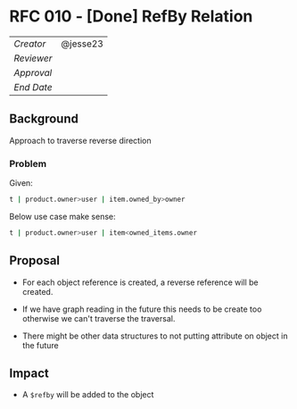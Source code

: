 # RFC 010 - [Done] RefBy Relation

|            |          |
| ---------- | -------- |
| _Creator_  | @jesse23 |
| _Reviewer_ |          |
| _Approval_ |          |
| _End Date_ |          |

## Background

Approach to traverse reverse direction

### Problem

Given:

```sh
t | product.owner>user | item.owned_by>owner
```

Below use case make sense:

```sh
t | product.owner>user | item<owned_items.owner
```

## Proposal

- For each object reference is created, a reverse reference will be created.

- If we have graph reading in the future this needs to be create too otherwise we can't traverse the traversal.

- There might be other data structures to not putting attribute on object in the future

## Impact

- A `$refby` will be added to the object
